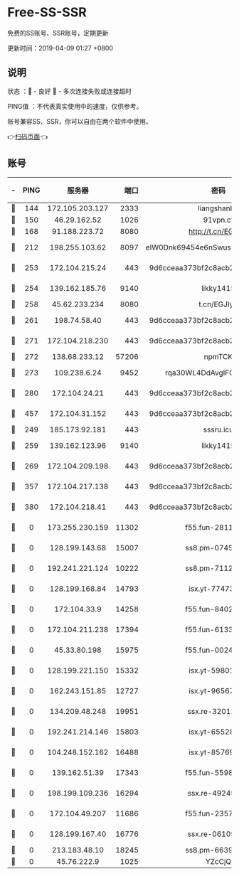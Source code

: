 # Free-SS-SSR

免费的SS账号、SSR账号，定期更新

更新时间：2019-04-09 01:27 +0800

## 说明

状态     ：🙂 - 良好 🙁 - 多次连接失败或连接超时

PING值   ：不代表真实使用中的速度，仅供参考。

账号兼容SS、SSR，你可以自由在两个软件中使用。

👉[扫码页面](https://liesauer.github.io/Free-SS-SSR/)👈

## 账号

|-|PING|服务器|端口|密码|加密方式|区域|
|:----:|:----:|:-----:|-----:|:----:|:----:|:----:|
|🙂|144|172.105.203.127|2333|liangshanbo|chacha20|JP|
|🙂|150|46.29.162.52|1026|91vpn.cf|rc4-md5|RU|
|🙂|168|91.188.223.72|8080|http://t.cn/EGJIyrl|rc4-md5|RU|
|🙂|212|198.255.103.62|8097|eIW0Dnk69454e6nSwuspv9DmS201tQ0D|aes-256-cfb|US|
|🙂|253|172.104.215.24|443|9d6cceaa373bf2c8acb22e60b6a58be6|aes-256-cfb|US|
|🙂|254|139.162.185.76|9140|likky1415|aes-256-cfb|DE|
|🙂|258|45.62.233.234|8080|t.cn/EGJIyrl|rc4-md5|CA|
|🙂|261|198.74.58.40|443|9d6cceaa373bf2c8acb22e60b6a58be6|aes-256-cfb|US|
|🙂|271|172.104.218.230|443|9d6cceaa373bf2c8acb22e60b6a58be6|aes-256-cfb|US|
|🙂|272|138.68.233.12|57206|npmTCK|rc4-md5|US|
|🙂|273|109.238.6.24|9452|rqa30WL4DdAvgIFG6Fs3znzTa|aes-256-cfb|FR|
|🙂|280|172.104.24.21|443|9d6cceaa373bf2c8acb22e60b6a58be6|aes-256-cfb|US|
|🙂|457|172.104.31.152|443|9d6cceaa373bf2c8acb22e60b6a58be6|aes-256-cfb|US|
|🙂|249|185.173.92.181|443|sssru.icu|rc4-md5|RU|
|🙂|259|139.162.123.96|9140|likky1415|aes-256-cfb|JP|
|🙂|269|172.104.209.198|443|9d6cceaa373bf2c8acb22e60b6a58be6|aes-256-cfb|US|
|🙂|357|172.104.217.138|443|9d6cceaa373bf2c8acb22e60b6a58be6|aes-256-cfb|US|
|🙂|380|172.104.218.41|443|9d6cceaa373bf2c8acb22e60b6a58be6|aes-256-cfb|US|
|🙁|0|173.255.230.159|11302|f55.fun-28114209|aes-256-cfb|US|
|🙁|0|128.199.143.68|15007|ss8.pm-07458525|aes-256-cfb|SG|
|🙁|0|192.241.221.124|10222|ss8.pm-71123856|aes-256-cfb|US|
|🙁|0|128.199.168.84|14793|isx.yt-77473407|aes-256-cfb|SG|
|🙁|0|172.104.33.9|14258|f55.fun-84028814|aes-256-cfb|SG|
|🙁|0|172.104.211.238|17394|f55.fun-61332422|aes-256-cfb|US|
|🙁|0|45.33.80.198|15975|f55.fun-00246123|aes-256-cfb|US|
|🙁|0|128.199.221.150|15332|isx.yt-59801351|aes-256-cfb|SG|
|🙁|0|162.243.151.85|12727|isx.yt-96567464|aes-256-cfb|US|
|🙁|0|134.209.48.248|19951|ssx.re-32012772|aes-256-cfb|US|
|🙁|0|192.241.214.146|15803|isx.yt-65528356|aes-256-cfb|US|
|🙁|0|104.248.152.162|16488|isx.yt-85769451|aes-256-cfb|SG|
|🙁|0|139.162.51.39|17343|f55.fun-55982409|aes-256-cfb|SG|
|🙁|0|198.199.109.236|16294|ssx.re-49249273|aes-256-cfb|US|
|🙁|0|172.104.49.207|11686|f55.fun-23572783|aes-256-cfb|SG|
|🙁|0|128.199.167.40|16776|ssx.re-06109794|aes-256-cfb|SG|
|🙁|0|213.183.48.10|18245|ss8.pm-66393929|rc4-md5|RU|
|🙁|0|45.76.222.9|1025|YZcCjQ|rc4-md5|JP|
